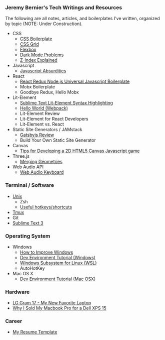 ### Jeremy Bernier's Tech Writings and Resources

The following are all notes, articles, and boilerplates I've written, organized by topic (NOTE: Under Construction). 

- CSS
    - [CSS Boilerplate](https://www.jbernier.com/css-boilerplate)
    - [CSS Grid](/css-grid)
    - [Flexbox](https://www.jbernier.com/flexbox)
    - [Dark Mode Problems](https://www.jbernier.com/dark-mode)
    - [Z-Index Explained](https://www.jbernier.com/z-indexes-explained/)
- Javascript
    - [Javascript Absurdities](https://www.jbernier.com/javascript-absurdities/)
- React
    - [React Redux Node.js Universal Javascript Boilerplate](https://github.com/JeremyBernier/react-redux-node-boilerplate)
    - Mobx Boilerplate
    - Goodbye Redux, Hello Mobx
- Lit-Element
    - [Sublime Text Lit-Element Syntax Highlighting](https://github.com/JeremyBernier/LitElement-Syntax-Highlighting)
    - [Hello World (Webpack)](https://github.com/JeremyBernier/lit-element-webpack-hello-world)
    - Lit-Element Review
    - Lit-Element for React Developers
    - Lit-Element vs. React
- Static Site Generators / JAMstack
    - [Gatsbyjs Review](/gatsbyjs-review)
    - Build Your Own Static Site Generator
- Canvas
    - [Tips for Developing a 2D HTML5 Canvas Javascript game](https://www.jbernier.com/2d-html5-canvas-javascript-game-tips)
- Three.js
    - [Merging Geometries](https://www.jbernier.com/threejs-merging-geometries/)
- Web Audio API
    - [Web Audio Keyboard](https://github.com/JeremyBernier/web_audio_keyboard)

### Terminal / Software

- [Unix](/unix)
    - Zsh
    - [Useful hotkeys/shortcuts](/unix-commands)
- [Tmux](/tmux)
- Git
- [Sublime Text 3](/sublime-text)

### Operating System
- Windows
    - [How to Improve Windows](https://www.jbernier.com/windows-tips/)
    - [Dev Environment Tutorial (Windows)](/dev-tutorial-windows)
    - [Windows Subsystem for Linux (WSL)](https://www.jbernier.com/windows-subsystem-linux-review/)
    - AutoHotKey
- Mac OS X
    - [Dev Environment Tutorial (Mac OSX)](https://www.jbernier.com/dev-environment-tutorial/)

### Hardware
- [LG Gram 17 - My New Favorite Laptop](/lg-gram-17)
- [Why I Sold My Macbook Pro for a Dell XPS 15](https://www.jbernier.com/why-i-sold-my-macbook-pro-for-dell-xps-15/)

### Career
- [My Resume Template](https://docs.google.com/document/d/1LoPO2A_mZXJTpn90K27FPKU3sdnrS_r7mXbic9HUSDw/edit?usp=sharing)

